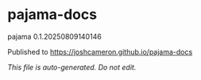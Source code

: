 # pajama-docs
pajama 0.1.20250809140146

Published to https://joshcameron.github.io/pajama-docs

*This file is auto-generated. Do not edit.*
